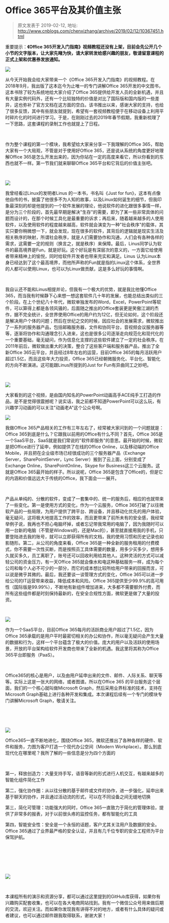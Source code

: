 # Office 365平台及其价值主张 
> 原文发表于 2019-02-12, 地址: http://www.cnblogs.com/chenxizhang/archive/2019/02/12/10367451.html 


重要提示：**《Office 365开发入门指南》视频教程还没有上架，目前会先公开几个小节的文字版本，让大家先睹为快，请大家转发给感兴趣的朋友，敬请留意课程的正式上架和优惠券发放通知。**


![](https://img2018.cnblogs.com/blog/9072/201902/9072-20190212225041016-1896837920.jpg)


从今天开始我会给大家带来一个《Office 365开发入门指南》的视频教程。在2018年9月，我出版了这本迄今为止唯一的专门讲解Office 365开发的中文图书，这本书除了较为系统地给大家介绍了Office 365提供给开发人员的全新机遇，并且有大量实例代码外，还有一个比较独特的价值是对比了国际版和国内版的一些差异，这也弥补了官方文档在这方面的空白。该书推出以来，感谢大家的支持，也给了很多反馈，其中有些朋友就提到，希望有一套视频教程便于在移动设备上利用平时碎片化的时间进行学习。于是，在刚刚过去的2019年春节假期，我重新梳理了一下思路，这套课程的录制工作也就提上了日程。



 

作为整个课程的第一个模块，我希望给大家来分享一下我理解的Office 365，帮助大家有一个大局观，不管是对于使用好Office 365，还是说从系统的角度更好地理解Office 365是怎么开发出来的，因为你站在一定的高度来看它，所以你看到的东西也就不一样。第一节我们就来聊聊Office 365平台和它背后的价值主张吧。



 

![](https://img2018.cnblogs.com/blog/9072/201902/9072-20190212225041308-1069428036.jpg)


我曾经看过Linux的发明者Linus 的一本书，书名叫《Just for fun》，这本有点像他自传的书，披露了他很多不为人知的故事，以及Linux如何诞生的细节，但我印象最深刻的却是他提到的一个软件发展的理论，他说软件的进化跟很多事情一样，是分为三个阶段的，首先最早期是解决"生存"的需要，即为了某一些非常具体的问题而设计的，在那个时候工具化是最重要的诉求；再后来，随着越来越多的人使用软件，以及使用软件的程度越来越高，软件就会演变为一种"社会秩序"的载体，其实只要你稍微想一下，就会发现，现在很多的软件，其背后的逻辑就是现实生活及相关秩序的映射，所谓社会秩序，就是人们需要协作和沟通，人们会有各种各样的需求，这需要一定的规则（换言之，就是秩序）来保障。最后，Linus同学认为软件的最高境界是Fun，就是好玩。这个好玩是有深层次的意义的，一方面它给使用者带来精神上的愉悦，同时给软件开发者也带来充实和满足。Linus 认为Linux本身已经达到了这个最高境界，而他所声称的Fun就是指的Linux这个体系，全世界的人都可以使用Linux，也可以为Linux做贡献，这是多么好玩的事情啊。



 

我自认还不能和Linus相提并论，但我有一个极大的优势，就是我比他懂Office 365，而当我有时候静下心来想一想这套软件几十年的发展，也能总结出类似的三个阶段。在上个世纪八十年代，微软单独发布的Word，Excel，PowerPoint等软件，可以算得上都是各领风骚的，后面随之推出的Office套装更是笑傲江湖的杰作，据不完全统计，全世界使用Office的用户约为12亿，但无论如何，这个阶段还是解决用户个体的问题；然后在世纪之交的时候，因应社会的发展需求，微软推出了一系列的服务器产品，包括邮箱服务器，文件和协同平台，音视频会议服务器等等，逐渐将协作和沟通理念引入进来，这也是很多公司逐渐走向规范化和现代化的一个重要基础，毫无疑问，作为信息化支撑的这些软件建立了一定的社会秩序。在2011年前后，微软做出重大的决策，整合了这些客户端和服务器产品，推出了全新Office 365云平台，并且经过8年左右的运营，目前Office 365的每月活跃用户超过1.5亿，而且这些年大力投资，Office 365已经朝微服务化、平台化、智能化的方向不断演进。这可能跟Linus所提到的Just for Fun有异曲同工之妙吧。



 

![](https://img2018.cnblogs.com/blog/9072/201902/9072-20190212225041497-226954078.jpg)


大家看到的这个视频，是由国内知名的PowerPoint动画高手ACE纯手工打造的作品，是不是觉得很震撼呢？说实话，我之前都不知道PowerPoint可以这么玩，有兴趣学习动画的可以关注"动画老A"这个公众号啊。


![](https://img2018.cnblogs.com/blog/9072/201902/9072-20190212225041815-639355005.jpg)


我做Office 365产品相关的工作有三年左右了，经常被大家问到的一个问题就是：Office 365到底是什么？它跟我以前用的Office有什么不同？首先，Office 365是一个SaaS平台，SaaS就是我们常说的"软件即服务"的意思。最开始的时候，微软是把Office进行了延申，例如提供了在线的Office Online，以及移动端的Office Mobile，并且把在企业级市场已经很成功的三个服务器产品（Exchange Server，SharePointServer，Lync Server）搬到了云上面，分别变成了Exchange Online，SharePointOnline，Skype for Business这三个云服务。这就是Office 365最开始的样子。所以说呢，Office 365是包含了Office的，但是它的内涵和价值远远大于传统的Office，我下面会一一展开。



 

产品从单纯的、分散的软件，变成了一套集中的、统一的服务后，相应的也就带来了一些变化。第一是使用方式的变化，作为一个云服务，Office 365打破了以往微软产品的一些局限，为用户提供了跨平台、跨设备，并且移动化优先的用户体验，毫无疑问，这将极大地提高工作的效率，而且更带来了前所未有的安全感，我经常举例子说，我再也不担心电脑坏掉，或者忘记带我常用的电脑了，因为我随时可以用一台新的电脑（不管是Windows的，还是Mac的），甚至就直接用我的手机，只要登陆进去我的账号，就可以立即获得所有的文档，我的使用习惯和历史记录也如影随形。第二，从公司的角度来看，Office 365是一种全新的服务租用的付费模式，你不需要一次性买断，而是按照员工具体需要的数量，用多少买多少，想用多久就买多久，员工离职了，账号还可以回收利用给其他人。这种灵活的方式可以减轻公司的资金压力，有一天Office 365就会像水和电这种基础服务一样，成为每个公司和每个人必不可少的一部分，而它的成本想比较所给用户带来的回报而言，可以说是微乎其微的。最后，我还要谈一谈管理方式的变化，Office 365可以进一步给公司的IT运营带来收益，降低成本和风险。Office 365提供至少99.9%的高可用性（国际版是99.99%），不断地有新组件增加进来，大多都不需要额外付费，而所有这些组件都是时刻保持最新的，在安全合规性方面，微软更是做了大量的投资。



 

![](https://img2018.cnblogs.com/blog/9072/201902/9072-20190212225042103-586762119.jpg)


作为一个SaaS平台，目前Office 365每月的活跃商业用户超过了1.5亿，因为Office 365承载的是用户平时最密切相关的办公和协作，所以毫无疑问会产生大量的数据和行为，这样一个平台蕴含了极大的价值。庞大的用户以及活跃的使用场景，开放的平台架构给软件开发商也带来了全新的机遇。我这里将其称为Office 365平台即服务（PaaS）。



 

Office365的核心是用户，以及由用户延申出来的文件、邮件、人际关系、聊天等等。实际上这是一张大的网络，或者图谱。所以在Office 365 的平台服务这个层面，我们的一个核心就叫做Microsoft Graph，然后采用业界标准的技术，支持在Microsoft Graph基础上进行各种开发和集成。本次课程后续有一个专门的模块专门讲解Microsoft Graph，敬请关注。



 


 

![](https://img2018.cnblogs.com/blog/9072/201902/9072-20190212225042327-2041042201.jpg)


Office365一直不断地进化，围绕Office 365，微软还推出了各种各样的硬件、软件和服务，力图为客户打造一个现代办公空间（Modern Workplace）。那么到底现代化在哪里呢？我所了解的一些信息是分为四个方面的



 

第一，释放创造力：大量支持手写，语音等新的形式进行人机交互，有越来越多的智能化组件简化工作


第二，强化协作圈：从以往分散的基于邮件或文件的协作，进一步强化，延申出来基于聊天的协作，并且通过活动流的形式，可以在不同设备之间无缝地切换


第三，简化可管理：功能强大的同时，Office 365一直致力于简化的管理体验，提供了非常多的报表，对于以前很头疼的监控任务，都有智能化的工具


第四，智能安全性：安全是一个永恒的话题，客户尤其关注用户及数据的安全。Office 365通过了业界最严格的安全认证，并且有几千位专职的安全工程师为平台保驾护航。



 


 


 

![](https://img2018.cnblogs.com/blog/9072/201902/9072-20190212225042546-1686060600.jpg)



 

本课程所有的演示和资源分享，都可以通过这里提到的GitHub库获得，如果你有兴趣购买配套收集，也可以在各大电商网站找到。我有一个微信公众号用来做后期的交流，欢迎关注。而如果你发现我有讲得不对的地方，或者有什么具体的疑问或者建议，也可以通过邮件跟我取得联系，谢谢大家！

